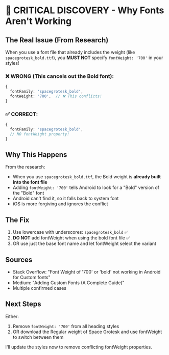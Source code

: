 # 🚨 CRITICAL DISCOVERY - Why Fonts Aren't Working

## The Real Issue (From Research)

When you use a font file that already includes the weight (like `spacegrotesk_bold.ttf`), you **MUST NOT** specify `fontWeight: '700'` in your styles!

### ❌ WRONG (This cancels out the Bold font):
```typescript
{
  fontFamily: 'spacegrotesk_bold',
  fontWeight: '700',  // ❌ This conflicts!
}
```

### ✅ CORRECT:
```typescript
{
  fontFamily: 'spacegrotesk_bold',
  // NO fontWeight property!
}
```

## Why This Happens

From the research:
- When you use `spacegrotesk_bold.ttf`, the Bold weight is **already built into the font file**
- Adding `fontWeight: '700'` tells Android to look for a "Bold" version of the "Bold" font
- Android can't find it, so it falls back to system font
- iOS is more forgiving and ignores the conflict

## The Fix

1. Use lowercase with underscores: `spacegrotesk_bold` ✅
2. **DO NOT** add fontWeight when using the bold font file ✅
3. OR use just the base font name and let fontWeight select the variant

## Sources

- Stack Overflow: "Font Weight of '700' or 'bold' not working in Android for Custom fonts"
- Medium: "Adding Custom Fonts (A Complete Guide)"
- Multiple confirmed cases

## Next Steps

Either:
1. Remove `fontWeight: '700'` from all heading styles
2. OR download the Regular weight of Space Grotesk and use fontWeight to switch between them

I'll update the styles now to remove conflicting fontWeight properties.

